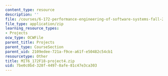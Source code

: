 ```yaml
---
content_type: resource
description: ''
file: /courses/6-172-performance-engineering-of-software-systems-fall-2018/7be0c0bd328f44978afe81c47e3ca303_MIT6_172F18-project4.zip
file_type: application/zip
learning_resource_types:
- Projects
ocw_type: OCWFile
parent_title: Projects
parent_type: CourseSection
parent_uid: 2109edee-721a-f9ce-a61f-e50482c54cb1
resourcetype: Other
title: MIT6_172F18-project4.zip
uid: 7be0c0bd-328f-4497-8afe-81c47e3ca303
---
```

